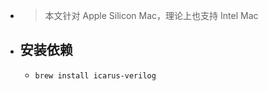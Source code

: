 - > 本文针对 Apple Silicon Mac，理论上也支持 Intel Mac
- ## 安装依赖
	- ```bash
	  brew install icarus-verilog
	  ```